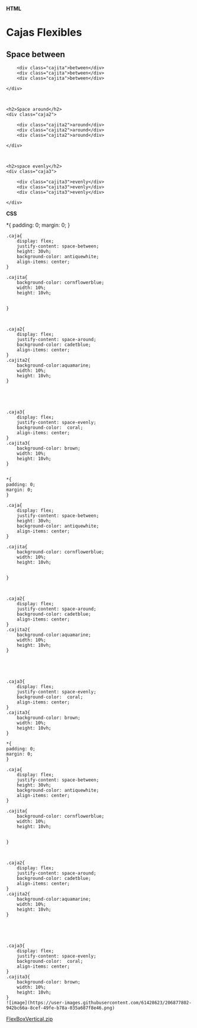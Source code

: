 ******HTML******

<!DOCTYPE html>
<html lang="en">
<head>
    <meta charset="UTF-8">
    <meta http-equiv="X-UA-Compatible" content="IE=edge">
    <meta name="viewport" content="width=device-width, initial-scale=1.0">
    <title>Flexbox</title>
    <link rel="stylesheet" href="css/estilos.css">
</head>
<body>
    <h1>Cajas Flexibles</h1>
    <h2>Space between</h2>
    <div class="caja">

        <div class="cajita">between</div>
        <div class="cajita">between</div>
        <div class="cajita">between</div>

    </div>



    <h2>Space around</h2>
    <div class="caja2">

        <div class="cajita2">around</div>
        <div class="cajita2">around</div>
        <div class="cajita2">around</div>

    </div>



    <h2>space evenly</h2>
    <div class="caja3">

        <div class="cajita3">evenly</div>
        <div class="cajita3">evenly</div>
        <div class="cajita3">evenly</div>

    </div>


</body>
</html>


******CSS******

*{
    padding: 0;
    margin: 0;
    }
    
    .caja{
        display: flex;
        justify-content: space-between;
        height: 30vh;
        background-color: antiquewhite;
        align-items: center;
    }
    
    .cajita{
        background-color: cornflowerblue;
        width: 10%;
        height: 10vh;


    }
    

    
    .caja2{
        display: flex;
        justify-content: space-around;
        background-color: cadetblue;
        align-items: center;
    }
    .cajita2{
        background-color:aquamarine;
        width: 10%;
        height: 10vh;
    }
    




    .caja3{
        display: flex;
        justify-content: space-evenly;
        background-color:  coral;
        align-items: center;
    }
    .cajita3{
        background-color: brown;
        width: 10%;
        height: 10vh;
    }
    
    
    *{
    padding: 0;
    margin: 0;
    }
    
    .caja{
        display: flex;
        justify-content: space-between;
        height: 30vh;
        background-color: antiquewhite;
        align-items: center;
    }
    
    .cajita{
        background-color: cornflowerblue;
        width: 10%;
        height: 10vh;


    }
    

    
    .caja2{
        display: flex;
        justify-content: space-around;
        background-color: cadetblue;
        align-items: center;
    }
    .cajita2{
        background-color:aquamarine;
        width: 10%;
        height: 10vh;
    }
    




    .caja3{
        display: flex;
        justify-content: space-evenly;
        background-color:  coral;
        align-items: center;
    }
    .cajita3{
        background-color: brown;
        width: 10%;
        height: 10vh;
    }
    
    *{
    padding: 0;
    margin: 0;
    }
    
    .caja{
        display: flex;
        justify-content: space-between;
        height: 30vh;
        background-color: antiquewhite;
        align-items: center;
    }
    
    .cajita{
        background-color: cornflowerblue;
        width: 10%;
        height: 10vh;


    }
    

    
    .caja2{
        display: flex;
        justify-content: space-around;
        background-color: cadetblue;
        align-items: center;
    }
    .cajita2{
        background-color:aquamarine;
        width: 10%;
        height: 10vh;
    }
    




    .caja3{
        display: flex;
        justify-content: space-evenly;
        background-color:  coral;
        align-items: center;
    }
    .cajita3{
        background-color: brown;
        width: 10%;
        height: 10vh;
    }
    ![image](https://user-images.githubusercontent.com/61428623/206877802-942bc66a-8cef-49fe-b78a-035a687f8e46.png)
[FlexBoxVertical.zip](https://github.com/Armando573/Diseno_Web/files/10201070/FlexBoxVertical.zip)

